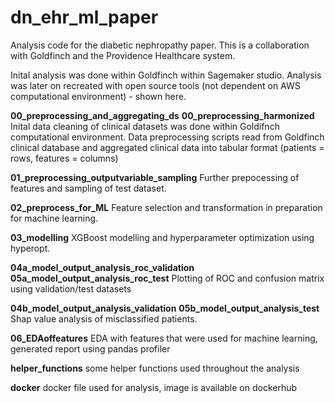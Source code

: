# dn_ehr_ml_paper
Analysis code for the diabetic nephropathy paper. This is a collaboration with Goldfinch and the Providence Healthcare system. 

Inital analysis was done within Goldfinch within Sagemaker studio. Analysis was later on recreated with open source tools (not dependent on AWS computational environment) - shown here.

**00_preprocessing_and_aggregating_ds**
**00_preprocessing_harmonized**
Inital data cleaning of clinical datasets was done within Goldifnch computational environment. Data preprocessing scripts read from Goldfinch clinical database and aggregated clinical data into tabular format (patients = rows, features = columns)

**01_preprocessing_outputvariable_sampling**
Further prepocessing of features and sampling of test dataset.

**02_preprocess_for_ML**
Feature selection and transformation in preparation for machine learning. 

**03_modelling**
XGBoost modelling and hyperparameter optimization using hyperopt.

**04a_model_output_analysis_roc_validation**
**05a_model_output_analysis_roc_test**
Plotting of ROC and confusion matrix using validation/test datasets

**04b_model_output_analysis_validation**
**05b_model_output_analysis_test**
Shap value analysis of misclassified patients.

**06_EDAoffeatures**
EDA with features that were used for machine learning, generated report using pandas profiler

**helper_functions**
some helper functions used throughout the analysis

**docker**
docker file used for analysis, image is available on dockerhub